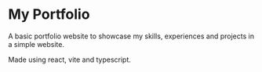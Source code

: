 # My Portfolio

A basic portfolio website to showcase my skills, experiences and projects in a simple website.

Made using react, vite and typescript.
